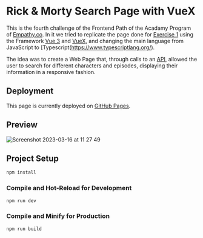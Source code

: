 # Rick & Morty Search Page with VueX

This is the fourth challenge of the Frontend Path of the Acadamy Program of [Empathy.co](https://empathy.co/). In it we tried to replicate the page done for [Exercise 1](https://github.com/lumialfe/Rick-Morty_EmpathyAcademy) using the Framework [Vue 3](https://vuejs.org/) and [VueX](https://vuex.vuejs.org/), and changing the main language from JavaScript to [Typescript(https://www.typescriptlang.org/).

The idea was to create a Web Page that, through calls to an [API](https://rickandmortyapi.com/), allowed the user to search for different characters and episodes, displaying their information in a responsive fashion.

## Deployment

This page is currently deployed on [GitHub Pages](https://lumialfe.github.io/Rick-Morty_Vue_EmpathyAcademy/).

## Preview

![Screenshot 2023-03-16 at 11 27 49](https://user-images.githubusercontent.com/60442261/225589240-9df8810d-6b6e-48b7-8ee2-4a761f946a6d.png)

## Project Setup

```sh
npm install
```

### Compile and Hot-Reload for Development

```sh
npm run dev
```

### Compile and Minify for Production

```sh
npm run build
```
